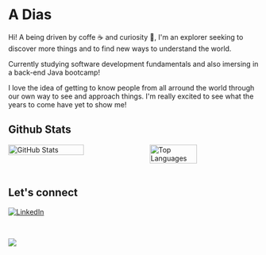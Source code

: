 # A Dias

Hi! A being driven by coffe ☕ and curiosity 🚀, I'm an explorer seeking to discover more things and to find new ways to understand the world. 

Currently studying software development fundamentals and also imersing in a back-end Java bootcamp!

I love the idea of getting to know people from all arround the world through our own way to see and approach things. I'm really excited to see what the years to come have yet to show me!

   	
## Github Stats



<div style="display: flex; justify-content: space-between;">
    <!-- GitHub Stats -->
    <img src="https://github-readme-stats.vercel.app/api?username=a-dornez&theme=&bg_color=000&border_color=30A3DC&show_icons=true&icon_color=FFA726&hide_title=true&text_color=FFF" alt="GitHub Stats" width="55%">
    <!-- Top Languages -->
    <img src="https://github-readme-stats-git-masterrstaa-rickstaa.vercel.app/api/top-langs/?username=a-dornez&layout=compact&bg_color=000&border_color=30A3DC&title_color=FFA726&text_color=FFF" alt="Top Languages" width="43.5%">
</div>
<br>

<!--
<!DOCTYPE html><html>
<head>
    <style>
        body {
            display: flex;
            justify-content: center;
            align-items: center;
            height: 100vh;
            margin: 0;
        }
        .streak-container {
            text-align: center;
        }
        .streak-image {
            max-width: 45%;
            height: auto;
        }
    </style>
</head>
<body>
    <div class="streak-container">
        <a href="https://git.io/streak-stats" target="_blank">
            <img src="https://streak-stats.demolab.com/?user=a-dornez&theme=vision-friendly-dark&background=000&border=30A3DC&dates=FFF" alt="GitHub Streak" class="streak-image">
        </a>
    </div>
</body>
</html>
-->
## Let's connect
[![LinkedIn](https://img.shields.io/badge/LinkedIn-000?style=for-the-badge&logo=linkedin&logoColor=0E76A8)](https://www.linkedin.com/in/antonio-dias-b00008268/) 

<br>

![](https://komarev.com/ghpvc/?username=a-dornez&style=for-the-badge)


<!--
![](https://komarev.com/ghpvc/?username=a-dornez&style=for-the-badge)
-->
<!--
![GitHub Stats](https://github-readme-stats.vercel.app/api?username=a-dornez&theme=&bg_color=000&border_color=30A3DC&show_icons=true&icon_color=FFA726&hide_title=true&text_color=FFF)


![Top Langs](https://github-readme-stats-git-masterrstaa-rickstaa.vercel.app/api/top-langs/?username=a-dornez&layout=compact&bg_color=000&border_color=30A3DC&title_color=FFA726&text_color=FFF)

[![GitHub Streak](https://streak-stats.demolab.com/?user=a-dornez&theme=vision-friendly-dark&background=000&border=30A3DC&dates=FFF)](https://git.io/streak-stats)


![](https://komarev.com/ghpvc/?username=a-dornez&style=for-the-badge)

-->

<!--
**a-dornez/a-dornez** is a ✨ _special_ ✨ repository because its `README.md` (this file) appears on your GitHub profile.

Here are some ideas to get you started:

- 🔭 I’m currently working on ...
- 🌱 I’m currently learning ...
- 👯 I’m looking to collaborate on ...
- 🤔 I’m looking for help with ...
- 💬 Ask me about ...
- 📫 How to reach me: ...
- 😄 Pronouns: ...
- ⚡ Fun fact: ...
-->
